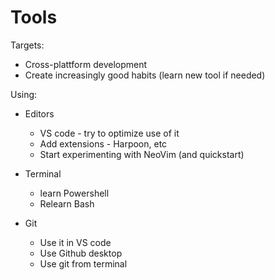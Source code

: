 # Tools

Targets:

- Cross-plattform development
- Create increasingly good habits (learn new tool if needed)

Using:

- Editors

  - VS code - try to optimize use of it
  - Add extensions - Harpoon, etc
  - Start experimenting with NeoVim (and quickstart)

- Terminal

  - learn Powershell
  - Relearn Bash

- Git
  - Use it in VS code
  - Use Github desktop
  - Use git from terminal
